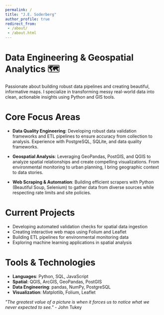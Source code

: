 ```yaml
---
permalink: /
title: "J.E. Soderberg"
author_profile: true
redirect_from: 
 - /about/
 - /about.html
---
```


Data Engineering & Geospatial Analytics 🗺️
======
Passionate about building robust data pipelines and creating beautiful, informative maps. I specialize in transforming messy real-world data into clean, actionable insights using Python and GIS tools.

Core Focus Areas
======
* **Data Quality Engineering**: Developing robust data validation frameworks and ETL pipelines to ensure accuracy from collection to analysis. Experience with PostgreSQL, SQLite, and data quality frameworks.

* **Geospatial Analysis**: Leveraging GeoPandas, PostGIS, and QGIS to analyze spatial relationships and create compelling visualizations. From environmental monitoring to urban planning, I bring geographic context to data stories.

* **Web Scraping & Automation**: Building efficient scrapers with Python (Beautiful Soup, Selenium) to gather data from diverse sources while respecting rate limits and site policies.

Current Projects
======
* Developing automated validation checks for spatial data ingestion
* Creating interactive web maps using Folium and Leaflet
* Building ETL pipelines for environmental monitoring data
* Exploring machine learning applications in spatial analysis

Tools & Technologies
======
* **Languages**: Python, SQL, JavaScript
* **Spatial**: QGIS, ArcGIS, GeoPandas, PostGIS
* **Data Engineering**: pandas, NumPy, PostgreSQL
* **Visualization**: Matplotlib, Folium, Leaflet

*"The greatest value of a picture is when it forces us to notice what we never expected to see."* - John Tukey
